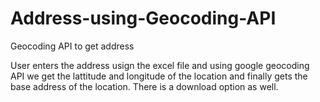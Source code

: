 # Address-using-Geocoding-API
Geocoding API to get address


User enters the address usign the excel file and using google geocoding API we get the lattitude and longitude of the location and finally gets the base
address of the location. There is a download option as well.

